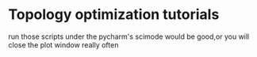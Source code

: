 # Topology optimization tutorials

run those scripts under the pycharm's scimode would be good,or you will close the plot window really often
